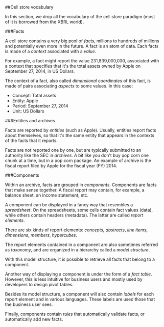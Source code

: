 ##Cell store vocabulary

In this section, we drop all the vocabulary of the cell store paradigm (most of it is borrowed from the XBRL world).

###Facts

A cell store contains a very big pool of *facts*, millions to hundreds of millions and potentially even more in the future. A fact is an atom of data. Each facts is  made of a *context* associated with a *value*.

For example, a fact might report the value 231,839,000,000, associated with a context that specifies that it's the total assets owned by Apple on September 27, 2014, in US Dollars.

The context of a fact, also called *dimensional coordinates* of this fact, is made of pairs associating *aspects* to some values. In this case:
- Concept: Total assets
- Entity: Apple
- Period: September 27, 2014
- Unit: US Dollars

###Entities and archives

Facts are reported by *entities* (such as Apple). Usually, entities report facts about themselves, so that it's the same entity that appears in the contexts of the facts that it reports.

Facts are not reported one by one, but are typically submitted to an authority like the SEC in *archives*. A bit like you don't buy pop corn one chunk at a time, but in a pop corn package. An example of archive is the fiscal report filed by Apple for the fiscal year (FY) 2014.

###Components

Within an archive, facts are grouped in *components*. Components are facts that make sense together. A fiscal report may contain, for example, a balance sheet, an income statement, etc.

A component can be displayed in a fancy way that resembles a *spreadsheet*. On the spreadsheets, some cells contain fact values (data), while others contain headers (metadata). The latter are called *report elements*.

There are six kinds of report elements: *concepts*, *abstracts*, *line items*, *dimensions*, *members*, *hypercubes*.

The report elements contained in a component are also sometimes referred as *taxonomy*, and are organized in a hierarchy called a *model structure*.

With this model structure, it is possible to retrieve all facts that belong to a component.

Another way of displaying a component is under the form of a *fact table*. However, this is less intuitive for business users and mostly used by developers to design pivot tables.

Besides its model structure, a component will also contain *labels* for each report element and in various languages. These labels are used those that the business user sees.

Finally, components contain *rules* that automatically validate facts, or automatically add new facts.
